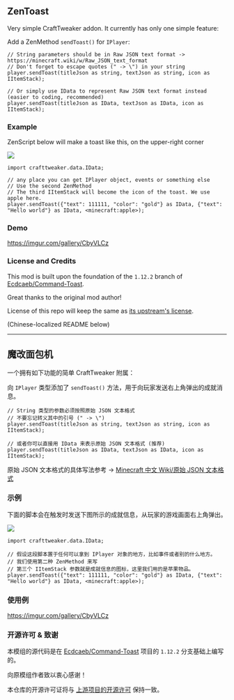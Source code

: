 ## ZenToast

Very simple CraftTweaker addon. It currently has only one simple feature:

Add a ZenMethod `sendToast()` for `IPlayer`:

```ZenScript
// String parameters should be in Raw JSON text format -> https://minecraft.wiki/w/Raw_JSON_text_format
// Don't forget to escape quotes (" -> \") in your string 
player.sendToast(titleJson as string, textJson as string, icon as IItemStack);

// Or simply use IData to represent Raw JSON text format instead (easier to coding, recommended)
player.sendToast(titleJson as IData, textJson as IData, icon as IItemStack);
```

### Example
 
ZenScript below will make a toast like this, on the upper-right corner

![](https://i.imgur.com/jtBzSiF.png)

```ZenScript
import crafttweaker.data.IData;

// any place you can get IPlayer object, events or something else 
// Use the second ZenMethod
// The third IItemStack will become the icon of the toast. We use apple here.
player.sendToast({"text": 111111, "color": "gold"} as IData, {"text": "Hello world"} as IData, <minecraft:apple>);
```

### Demo

https://imgur.com/gallery/CbyVLCz

### License and Credits

This mod is built upon the foundation of the `1.12.2` branch of [Ecdcaeb/Command-Toast](https://github.com/Ecdcaeb/Command-Toast/tree/1.12.2).

Great thanks to the original mod author!

License of this repo will keep the same as [its upstream's license](https://github.com/Ecdcaeb/Command-Toast/blob/1.12.2/LICENSE).

(Chinese-localized README below)
________________

## 魔改面包机

一个拥有如下功能的简单 CraftTweaker 附属：

向 `IPlayer` 类型添加了 `sendToast()` 方法，用于向玩家发送右上角弹出的成就消息。

```ZenScript
// String 类型的参数必须按照原始 JSON 文本格式
// 不要忘记转义其中的引号 (" -> \")  
player.sendToast(titleJson as string, textJson as string, icon as IItemStack);

// 或者你可以直接用 IData 来表示原始 JSON 文本格式 (推荐)
player.sendToast(titleJson as IData, textJson as IData, icon as IItemStack);
```

原始 JSON 文本格式的具体写法参考 -> [Minecraft 中文 Wiki/原始 JSON 文本格式](https://zh.minecraft.wiki/w/%E6%95%99%E7%A8%8B/%E5%8E%9F%E5%A7%8BJSON%E6%96%87%E6%9C%AC)

### 示例

下面的脚本会在触发时发送下图所示的成就信息，从玩家的游戏画面右上角弹出。

![](https://i.imgur.com/jtBzSiF.png)

```ZenScript
import crafttweaker.data.IData;

// 假设这段脚本置于任何可以拿到 IPlayer 对象的地方，比如事件或者别的什么地方。 
// 我们使用第二种 ZenMethod 来写
// 第三个 IItemStack 参数就是成就信息的图标，这里我们用的是苹果物品。
player.sendToast({"text": 111111, "color": "gold"} as IData, {"text": "Hello world"} as IData, <minecraft:apple>);
```

### 使用例

https://imgur.com/gallery/CbyVLCz

### 开源许可 & 致谢

本模组的源代码是在 [Ecdcaeb/Command-Toast](https://github.com/Ecdcaeb/Command-Toast/tree/1.12.2) 项目的 `1.12.2` 分支基础上编写的。

向原模组作者致以衷心感谢！

本仓库的开源许可证将与 [上游项目的开源许可](https://github.com/Ecdcaeb/Command-Toast/blob/1.12.2/LICENSE) 保持一致。

